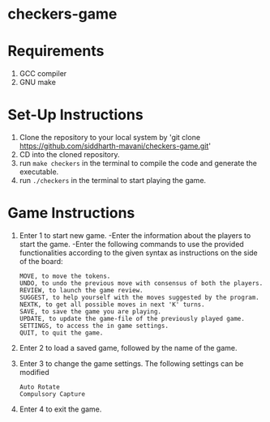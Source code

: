 # checkers-game

 # Requirements
   1. GCC compiler
   2. GNU make

 # Set-Up Instructions 

   1. Clone the repository to your local system by  'git clone https://github.com/siddharth-mavani/checkers-game.git'
   2. CD into the cloned repository.
   3. run `make checkers` in the terminal to compile the code and generate the executable.
   4. run `./checkers` in the terminal to start playing the game.

 # Game Instructions

   1. Enter 1 to start new game. 
         -Enter the information about the players to start the game.
         -Enter the following commands to use the provided functionalities according to the given syntax as instructions on the side of the board:

          MOVE, to move the tokens.
          UNDO, to undo the previous move with consensus of both the players.
          REVIEW, to launch the game review.
          SUGGEST, to help yourself with the moves suggested by the program.
          NEXTK, to get all possible moves in next 'K' turns. 
          SAVE, to save the game you are playing.
          UPDATE, to update the game-file of the previously played game.
          SETTINGS, to access the in game settings.
          QUIT, to quit the game.

   2. Enter 2 to load a saved game, followed by the name of the game.
   3. Enter 3 to change the game settings. The following settings can be modified

          Auto Rotate
          Compulsory Capture

   4. Enter 4 to exit the game.
